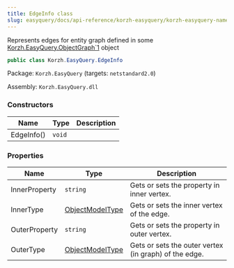 ```yaml
---
title: EdgeInfo class
slug: easyquery/docs/api-reference/korzh-easyquery/korzh-easyquery-namespace/edgeinfo-class
---
```



Represents edges for entity graph defined in some [Korzh.EasyQuery.ObjectGraph`1](/api-reference/korzh-easyquery/korzh-easyquery-namespace/objectgraph-t--class) object
```csharp
public class Korzh.EasyQuery.EdgeInfo

```
Package: `Korzh.EasyQuery` (targets: `netstandard2.0`)

Assembly: `Korzh.EasyQuery.dll`

### Constructors

| Name | Type | Description | 
| --- | --- | --- | 
| EdgeInfo() | `void` |  | 


### Properties

| Name | Type | Description | 
| --- | --- | --- | 
| InnerProperty | `string` | Gets or sets the property in inner vertex. | 
| InnerType | [ObjectModelType](/api-reference/korzh-easyquery/korzh-easyquery-namespace/objectmodeltype-class) | Gets or sets the inner vertex of the edge. | 
| OuterProperty | `string` | Gets or sets the property in outer vertex. | 
| OuterType | [ObjectModelType](/api-reference/korzh-easyquery/korzh-easyquery-namespace/objectmodeltype-class) | Gets or sets the outer vertex (in graph) of the edge. |